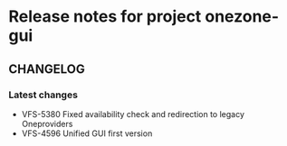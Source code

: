 # Release notes for project onezone-gui


CHANGELOG
---------

### Latest changes

* VFS-5380 Fixed availability check and redirection to legacy Oneproviders
* VFS-4596 Unified GUI first version
